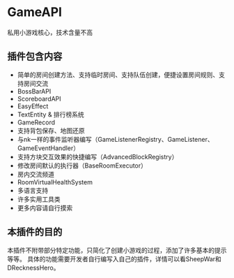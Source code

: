 # GameAPI

私用小游戏核心，技术含量不高

## 插件包含内容

- 简单的房间创建方法、支持临时房间、支持队伍创建，便捷设置房间规则、支持房间交流
- BossBarAPI
- ScoreboardAPI
- EasyEffect
- TextEntity & 排行榜系统
- GameRecord
- 支持背包保存、地图还原
- 与nk一样的事件监听器编写（GameListenerRegistry、GameListener、GameEventHandler）
- 支持方块交互效果的快捷编写（AdvancedBlockRegistry）
- 修改房间默认的执行器（BaseRoomExecutor）
- 房内交流频道
- RoomVirtualHealthSystem
- 多语言支持
- 许多实用工具类
- 更多内容请自行摸索

## 本插件的目的

本插件不附带部分特定功能，只简化了创建小游戏的过程，添加了许多基本的提示等等。
具体的功能需要开发者自行编写入自己的插件，详情可以看SheepWar和DRecknessHero。
